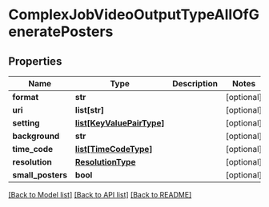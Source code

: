 # ComplexJobVideoOutputTypeAllOfGeneratePosters

## Properties
Name | Type | Description | Notes
------------ | ------------- | ------------- | -------------
**format** | **str** |  | [optional] 
**uri** | **list[str]** |  | [optional] 
**setting** | [**list[KeyValuePairType]**](KeyValuePairType.md) |  | [optional] 
**background** | **str** |  | [optional] 
**time_code** | [**list[TimeCodeType]**](TimeCodeType.md) |  | [optional] 
**resolution** | [**ResolutionType**](ResolutionType.md) |  | [optional] 
**small_posters** | **bool** |  | [optional] 

[[Back to Model list]](../README.md#documentation-for-models) [[Back to API list]](../README.md#documentation-for-api-endpoints) [[Back to README]](../README.md)


